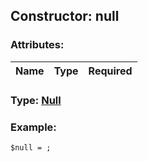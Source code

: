 ## Constructor: null  

### Attributes:

| Name     |    Type       | Required |
|----------|:-------------:|---------:|


### Type: [Null](../types/Null.md)

### Example:


```
$null = ;
```